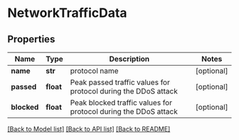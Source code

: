 # NetworkTrafficData

## Properties
Name | Type | Description | Notes
------------ | ------------- | ------------- | -------------
**name** | **str** | protocol name | [optional] 
**passed** | **float** | Peak passed traffic values for protocol during the DDoS attack | [optional] 
**blocked** | **float** | Peak blocked traffic values for protocol during the DDoS attack | [optional] 

[[Back to Model list]](../README.md#documentation-for-models) [[Back to API list]](../README.md#documentation-for-api-endpoints) [[Back to README]](../README.md)

